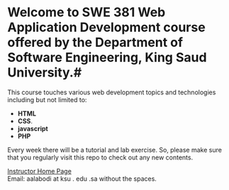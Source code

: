 # Welcome to SWE 381 Web Application Development course offered by the Department of Software Engineering, King Saud University.#

This course touches various web development topics and technologies including but not limited to:
 * **HTML** 
 * **CSS**.
 * **javascript** 
 * **PHP**
 
Every week there will be a tutorial and lab exercise. So, please make sure that you regularly visit this repo to check out any new contents.

<a href="https://fac.ksu.edu.sa/aalabodi"> Instructor Home Page </a>
<br> Email: aalabodi at ksu . edu .sa    without the spaces.